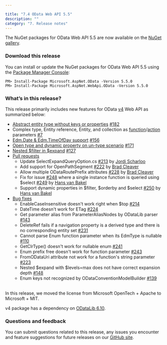```yaml
---

title: "7.4 OData Web API 5.5"
description: ""
category: "7. Release notes"
---
```


The NuGet packages for OData Web API 5.5 are now available on the [NuGet gallery](https://www.nuget.org/).

### Download this release
You can install or update the NuGet packages for OData Web API 5.5 using the [Package Manager Console](http://docs.nuget.org/docs/start-here/using-the-package-manager-console):

```Text
PM> Install-Package Microsoft.AspNet.OData -Version 5.5.0
PM> Install-Package Microsoft.AspNet.WebApi.OData -Version 5.5.0
```

### What’s in this release?
This release primarily includes new features for OData [v4](http://www.odata.org/documentation/odata-version-4-0/) Web API as summarized below:

* [Abstract entity type without keys or properties](http://odata.github.io/WebApi/04-05-abstract-entity-types) [#182](https://github.com/OData/WebApi/issues/182)
* Complex type, Entity reference, Entity, and collection as [function](http://odata.github.io/WebApi/04-06-function-parameter-support/)/[action](http://odata.github.io/WebApi/04-07-action-parameter-support) parameters [#7](https://github.com/OData/WebApi/issues/7)
* [Edm.Date & Edm.TimeOfDay support](http://odata.github.io/WebApi/04-04-date-and-timeofday-support) [#156](https://github.com/OData/WebApi/issues/156)
* [Open type and dynamic property on un-type scenario](http://odata.github.io/WebApi/04-10-open-type-in-untyped-scenarios) [#171](https://github.com/OData/WebApi/issues/171)
* [Nested $filter in $expand](http://odata.github.io/WebApi/04-03-filter-in-expand) [#127](https://github.com/OData/WebApi/issues/127)
* [Pull requests](https://github.com/OData/WebApi/pulls?utf8=%E2%9C%93&q=label%3APullRequest+is%3Apr+is%3Aclosed+milestone%3Av5.5)
  + Update SelectExpandQueryOption.cs [#213](https://github.com/OData/WebApi/pull/213) by [Jordi Scharloo](https://github.com/JScharloo)
  + Add support for OpenPathSegment [#222](https://github.com/OData/WebApi/pull/222) by [Brad Cleaver](https://github.com/ificator)
  + Allow multiple ODataRoutePrefix attributes [#228](https://github.com/OData/WebApi/pull/228) by [Brad Cleaver](https://github.com/ificator)
  + Fix for issue [#248](https://github.com/OData/WebApi/issues/248) where a single instance function is queried using $select [#249](https://github.com/OData/WebApi/pull/249) by [Hans van Bakel](https://github.com/hvanbakel)
  + Support dynamic properties in $filter, $orderby and $select [#250](https://github.com/OData/WebApi/pull/250) by [Hans van Bakel](https://github.com/hvanbakel)
* [Bug fixes](https://github.com/OData/WebApi/issues?utf8=%E2%9C%93&q=label%3Abug+milestone%3Av5.5+is%3Aclosed+)
  + EnableCaseInsensitive doesn't work right when $top [#214](https://github.com/OData/WebApi/issues/214)
  + DateTime doesn't work for ETag [#224](https://github.com/OData/WebApi/issues/224)
  + Get parameter alias from ParameterAliasNodes by ODataLib parser [#143](https://github.com/OData/WebApi/issues/143)
  + DeleteRef fails if a navigation property is a derived type and there is no corresponding entity set [#231](https://github.com/OData/WebApi/issues/231)
  + Cannot parse Enum function parameter when its EdmType is nullable [#110](https://github.com/OData/WebApi/issues/110)
  + GetClrType() doesn't work for nullable enum [#241](https://github.com/OData/WebApi/issues/241)
  + Enum prefix free doesn't work for function parameter [#243](https://github.com/OData/WebApi/issues/243)
  + FromODataUri attribute not work for a function's string parameter [#223](https://github.com/OData/WebApi/issues/223)
  + Nested $expand with $levels=max does not have correct expansion depth [#148](https://github.com/OData/WebApi/issues/148)
  + Enum keys not recognized by ODataConventionModelBuilder [#139](https://github.com/OData/WebApi/issues/139)

<br>In this release, we moved the license from Microsoft OpenTech + Apache to Microsoft + MIT.

v4 package has a dependency on [ODataLib 6.10](https://www.nuget.org/packages/Microsoft.OData.Core/6.10.0).

### Questions and feedback
You can submit questions related to this release, any issues you encounter and feature suggestions for future releases on our [GitHub site](https://github.com/OData/WebApi/issues).
